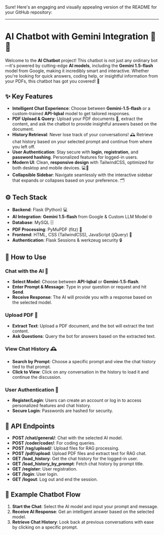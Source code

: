Sure! Here's an engaging and visually appealing version of the README for your GitHub repository:

---

# AI Chatbot with Gemini Integration 🚀🤖

Welcome to the **AI Chatbot** project! This chatbot is not just any ordinary bot—it's powered by cutting-edge **AI models**, including the **Gemini 1.5-flash** model from Google, making it incredibly smart and interactive. Whether you're looking for quick answers, coding help, or insightful information from your PDFs, this chatbot has got you covered! 🌟

## ✨ Key Features

* **Intelligent Chat Experience**: Choose between **Gemini-1.5-flash** or a custom-trained **API-Iqbal** model to get tailored responses.
* **PDF Upload & Query**: Upload your PDF documents 📑, extract the content, and ask the chatbot to provide insightful answers based on the document.
* **History Retrieval**: Never lose track of your conversations! 🕰️ Retrieve chat history based on your selected prompt and continue from where you left off.
* **User Authentication**: Stay secure with **login**, **registration**, and **password hashing**. Personalized features for logged-in users.
* **Modern UI**: Clean, **responsive design** with TailwindCSS, optimized for both desktop and mobile devices. 💻📱
* **Collapsible Sidebar**: Navigate seamlessly with the interactive sidebar that expands or collapses based on your preference. 🗂️

## ⚙️ Tech Stack

* **Backend**: Flask (Python) 💻
* **AI Integration**: **Gemini 1.5-flash** from Google & Custom LLM Model 🌐
* **Database**: MySQL 🗄️
* **PDF Processing**: PyMuPDF (fitz) 📝
* **Frontend**: HTML, CSS (TailwindCSS), JavaScript (jQuery) 🌈
* **Authentication**: Flask Sessions & werkzeug security 🔒

## 💬 How to Use

### Chat with the AI 🤖

* **Select Model**: Choose between **API-Iqbal** or **Gemini-1.5-flash**.
* **Enter Prompt & Message**: Type in your question or request and hit **Send**.
* **Receive Response**: The AI will provide you with a response based on the selected model.

### Upload PDF 📑

* **Extract Text**: Upload a PDF document, and the bot will extract the text content.
* **Ask Questions**: Query the bot for answers based on the extracted text.

### View Chat History 🕰️

* **Search by Prompt**: Choose a specific prompt and view the chat history tied to that prompt.
* **Click to View**: Click on any conversation in the history to load it and continue the discussion.

### User Authentication 🔐

* **Register/Login**: Users can create an account or log in to access personalized features and chat history.
* **Secure Login**: Passwords are hashed for security.

## 🚀 API Endpoints

* **POST /chat/general/**: Chat with the selected AI model.
* **POST /coder/coder/**: For coding queries.
* **POST /rag/upload/**: Upload files for RAG processing.
* **POST /pdf/upload**: Upload PDF files and extract text for RAG chat.
* **GET /load\_history**: Get the chat history for the logged-in user.
* **GET /load\_history\_by\_prompt**: Fetch chat history by prompt title.
* **GET /register**: User registration.
* **GET /login**: User login.
* **GET /logout**: Log out and end the session.

## 📖 Example Chatbot Flow

1. **Start the Chat**: Select the AI model and input your prompt and message.
2. **Receive AI Response**: Get an intelligent answer based on the selected model.
3. **Retrieve Chat History**: Look back at previous conversations with ease by clicking on a specific prompt.


